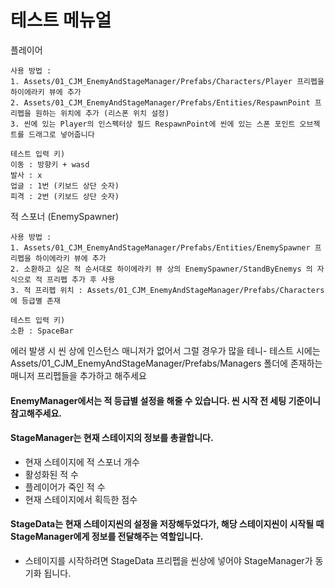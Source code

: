﻿# 테스트 메뉴얼

플레이어
```
사용 방법 : 
1. Assets/01_CJM_EnemyAndStageManager/Prefabs/Characters/Player 프리펩을 하이에라키 뷰에 추가
2. Assets/01_CJM_EnemyAndStageManager/Prefabs/Entities/RespawnPoint 프리펩을 원하는 위치에 추가 (리스폰 위치 설정)
3. 씬에 있는 Player의 인스펙터상 필드 RespawnPoint에 씬에 있는 스폰 포인트 오브젝트를 드래그로 넣어줍니다

테스트 입력 키)
이동 : 방향키 + wasd
발사 : x
업글 : 1번 (키보드 상단 숫자)
피격 : 2번 (키보드 상단 숫자)
```

적 스포너 (EnemySpawner)
```
사용 방법 :	
1. Assets/01_CJM_EnemyAndStageManager/Prefabs/Entities/EnemySpawner 프리펩을 하이에라키 뷰에 추가
2. 소환하고 싶은 적 순서대로 하이에라키 뷰 상의 EnemySpawner/StandByEnemys 의 자식으로 적 프리펩 추가 후 사용
3. 적 프리펩 위치 : Assets/01_CJM_EnemyAndStageManager/Prefabs/Characters에 등급별 존재 

테스트 입력 키)
소환 : SpaceBar
```

에러 발생 시 씬 상에 인스턴스 매니저가 없어서 그럴 경우가 많을 테니- 
테스트 시에는 Assets/01_CJM_EnemyAndStageManager/Prefabs/Managers 폴더에 존재하는 매니저 프리펩들을 추가하고 해주세요

#### EnemyManager에서는 적 등급별 설정을 해줄 수 있습니다. 씬 시작 전 세팅 기준이니 참고해주세요.

#### StageManager는 현재 스테이지의 정보를 총괄합니다. 
- 현재 스테이지에 적 스포너 개수
- 활성화된 적 수
- 플레이어가 죽인 적 수
- 현재 스테이지에서 획득한 점수

#### StageData는 현재 스테이지씬의 설정을 저장해두었다가, 해당 스테이지씬이 시작될 때 StageManager에게 정보를 전달해주는 역할입니다.
- 스테이지를 시작하려면 StageData 프리펩을 씬상에 넣어야 StageManager가 동기화 됩니다.

